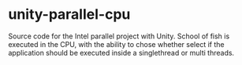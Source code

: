 # unity-parallel-cpu

Source code for the Intel parallel project with Unity.
School of fish is executed in the CPU, with the ability to chose whether select if the application should be executed inside a singlethread or multi threads. 
